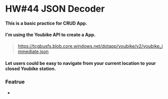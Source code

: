 # HW#44 JSON Decoder
#### This is a basic practice for CRUD App.
#### I'm using the Youbike API to create a App.
> https://tcgbusfs.blob.core.windows.net/dotapp/youbike/v2/youbike_immediate.json
#### Let users could be easy to navigate from your current location to your closed Youbike station.

### Featrue
* 

